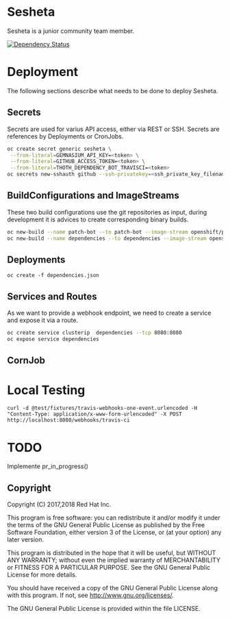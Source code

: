# Sesheta

Sesheta is a junior community team member.

[![Dependency Status](https://gemnasium.com/badges/github.com/goern/sesheta.svg)](https://gemnasium.com/github.com/goern/sesheta)

# Deployment

The following sections describe what needs to be done to deploy Sesheta.

## Secrets

Secrets are used for varius API access, either via REST or SSH. Secrets are references by Deployments or CronJobs.

```bash
oc create secret generic sesheta \
 --from-literal=GEMNASIUM_API_KEY=<token> \
 --from-literal=GITHUB_ACCESS_TOKEN=<token> \
 --from-literal=THOTH_DEPENDENCY_BOT_TRAVISCI=<token>
oc secrets new-sshauth github --ssh-privatekey=<ssh_private_key_filename>
```

## BuildConfigurations and ImageStreams

These two build configurations use the git repositories as input, during development it is advices to create corresponding binary builds.

```bash
oc new-build --name patch-bot --to patch-bot --image-stream openshift/python:3.5 https://github.com/AICoE/sesheta
oc new-build --name dependencies --to dependencies --image-stream openshift/python:3.5 https://github.com/AICoE/sesheta
```

## Deployments

`oc create -f dependencies.json`

## Services and Routes

As we want to provide a webhook endpoint, we need to create a service and expose it via a route.

```bash
oc create service clusterip  dependencies --tcp 8080:8080
oc expose service dependencies
```

## CornJob

# Local Testing

`curl -d @test/fixtures/travis-webhooks-one-event.urlencoded -H "Content-Type: application/x-www-form-urlencoded" -X POST http://localhost:8080/webhooks/travis-ci`

# TODO

Implemente pr_in_progress()

## Copyright

Copyright (C) 2017,2018 Red Hat Inc.

This program is free software: you can redistribute it and/or modify
it under the terms of the GNU General Public License as published by
the Free Software Foundation, either version 3 of the License, or
(at your option) any later version.

This program is distributed in the hope that it will be useful,
but WITHOUT ANY WARRANTY; without even the implied warranty of
MERCHANTABILITY or FITNESS FOR A PARTICULAR PURPOSE. See the
GNU General Public License for more details.

You should have received a copy of the GNU General Public License
along with this program. If not, see <http://www.gnu.org/licenses/>.

The GNU General Public License is provided within the file LICENSE.
